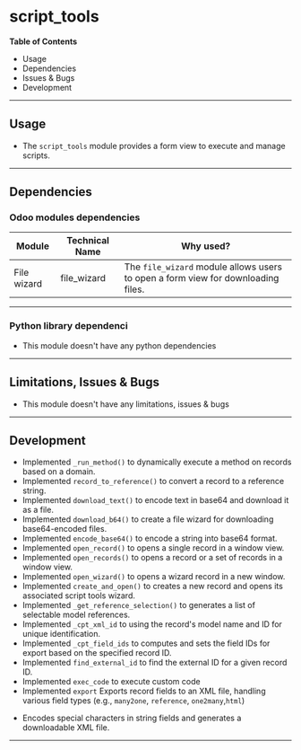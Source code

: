 # script_tools

**Table of Contents**

* Usage
* Dependencies
* Issues & Bugs
* Development

---

## Usage

* The `script_tools` module provides a form view to execute and manage scripts.

---

## Dependencies

### Odoo modules dependencies

| Module         | Technical Name | Why used?                                                                                        |
|----------------|----------------|--------------------------------------------------------------------------------------------------|
|File wizard     |file_wizard     | The `file_wizard` module allows users to open a form view for downloading files.                 |
---


### Python library dependenci

* This module doesn't have any python dependencies

---

## Limitations, Issues & Bugs

* This module doesn't have any limitations, issues & bugs

---

## Development

* Implemented `_run_method()` to dynamically execute a method on records based on a domain.
* Implemented `record_to_reference()` to convert a record to a reference string.
* Implemented `download_text()` to encode text in base64 and download it as a file.
* Implemented `download_b64()` to create a file wizard for downloading base64-encoded files.
* Implemented `encode_base64()` to encode a string into base64 format.
* Implemented `open_record()` to opens a single record in a window view.
* Implemented `open_records()` to opens a record or a set of records in a window view.
* Implemented `open_wizard()` to opens a wizard record in a new window.
* Implemented `create_and_open()` to creates a new record and opens its associated script tools wizard.
* Implemented `_get_reference_selection()` to generates a list of selectable model references.
* Implemented `_cpt_xml_id` to using the record's model name and ID for unique identification.
* Implemented `_cpt_field_ids` to computes and sets the field IDs for export based on the specified record ID.
* Implemented `find_external_id` to find the external ID for a given record ID.
* Implemented `exec_code` to execute custom code
* Implemented `export` Exports record fields to an XML file, handling various field types (e.g., `many2one`, `reference`, `one2many`,`html`)
- Encodes special characters in string fields and generates a downloadable XML file.

---
